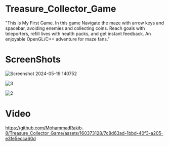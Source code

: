 # Treasure_Collector_Game
"This is My First Game. In this game Navigate the maze with arrow keys and spacebar, avoiding enemies and collecting coins. Reach goals with teleporters, refill lives with health packs, and get instant feedback. An enjoyable OpenGL/C++ adventure for maze fans."

# ScreenShots

![Screenshot 2024-05-19 140752](https://github.com/MohammadRakib-8/Treasure_Collector_Game/assets/160373128/2fad8fb3-8dca-4151-9f0d-be603a4cff8e)

![3](https://github.com/MohammadRakib-8/Treasure_Collector_Game/assets/160373128/cb97cabc-c2e2-41df-a0e4-f09d789f2073)

![2](https://github.com/MohammadRakib-8/Treasure_Collector_Game/assets/160373128/88cabb98-318d-4513-b5b8-f00fb7fb05f7)


# Video

https://github.com/MohammadRakib-8/Treasure_Collector_Game/assets/160373128/7c8d63ad-1bbd-40f3-a205-e3fe5ecca60d





